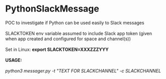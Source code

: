 # PythonSlackMessage
POC to investigate if Python can be used easily to Slack messages
<br>
<br>
SLACKTOKEN env variable assumed to include Slack app token (given when app created and configured for space and channel(s))
<br>
<br>
Set in Linux: **export SLACKTOKEN=XXXZZZYYY**
<br>
<br>
**USAGE:**
<br>
<br>
*python3 messager.py  -t "TEXT FOR SLACKCHANNEL" -c SLACKCHANNEL*
    
